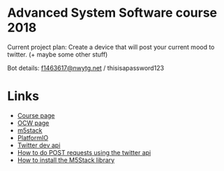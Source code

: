 # Advanced System Software course 2018

Current project plan: Create a device that will post your current mood to twitter. (+ maybe some other stuff)

Bot details: f1463617@nwytg.net / thisisapassword123

# Links

* [Course page](https://titech-aos.github.io)
* [OCW page](http://www.ocw.titech.ac.jp/index.php?module=General&action=T0300&GakubuCD=4&GakkaCD=342323&KeiCD=23&course=23&KougiCD=201804862&Nendo=2018&lang=EN&vid=03)
* [m5stack](http://m5stack.com/)
* [PlatformIO](https://platformio.org/)
* [Twitter dev api](https://developer.twitter.com/en/use-cases/publish-and-curate)
* [How to do POST requests using the twitter api](https://developer.twitter.com/en/docs/tweets/post-and-engage/api-reference/post-statuses-update)
* [How to install the M5Stack library](https://m5stack.readthedocs.io/en/latest/get-started/m5stack_core_get_started_Arduino_MacOS.html)
